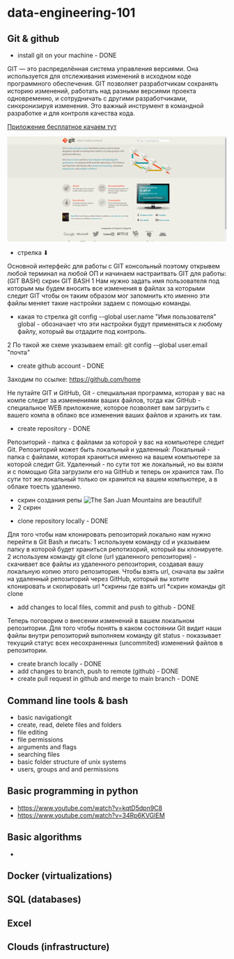 # data-engineering-101

## Git & github
- install git on your machine - DONE

GIT — это распределённая система управления версиями. Она используется для отслеживания изменений в исходном коде программного обеспечения. GIT позволяет разработчикам сохранять историю изменений, работать над разными версиями проекта одновременно, и сотрудничать с другими разработчиками, синхронизируя изменения. Это важный инструмент в командной разработке и для контроля качества кода.

[Приложение бесплатное качаем тут](https://git-scm.com/)

![Скрин Gita](/img/Скрин%20внутри%20Gita.png)
* стрелка ⬇


Основной интерфейс для работы с GIT консольный поэтому открывем любой терминал на любой ОП и начинаем настраитвать GIT для работы: (GIT BASH)
скрин GIT BASH
1 Нам нужно задать имя пользователя под которым мы будем вносить все изменения в файлах за которыми следит GIT чтобы он таким образом мог запомнить кто именно эти файлы меняет такие настройки задаем с помощью команды.
* какая то стрелка 
git config --global user.name "Имя пользователя"
global - обозначает что эти настройки будут применяться к любому файлу, который вы отдадите под контроль.

2 По такой же схеме указываем email: git config --global user.email "почта"


- create github account - DONE

Заходим по ссылке: https://github.com/home

Не путайте GIT и GitHub, Git - спецыальная программа, которая у вас на компе следит за изменениями ваших файлов, тогда как GitHub - специальное WEB приложение, которое позволяет вам загрузить с вашего компа в облако все изменения ваших файлов и хранить их там.

- create repository - DONE

Репозиторий - папка с файлами за которой у вас на компьютере следит Git.
Репозиторий может быть локальный и удаленный:
Локальный - папка с файлами, которая храниться именно на вашем компьютере за которой следит Git.
Удаленный - по сути тот же локальный, но вы взяли и с помощью Gita загрузили его на GitHub и теперь он хранится там. По сути тот же локальный только он хранится на вашем компьютере, а в облаке тоесть удаленно.
* скрин создания репы 
![The San Juan Mountains are beautiful!](/assets/images/san-juan-mountains.jpg "San Juan Mountains")
* 2 скрин

- clone repository locally - DONE

Для того чтобы нам клонировать репозиторий локально нам нужно перейти в Git Bash и писать:
1 используем команду cd и указываем папку в которой будет храниться репотизорий, который вы клонируете.
2 используем команду git clone (url удаленного репозитория) - скачивает все файлы из удаленного репозитория, создавая вашу локальную копию этого репозитория.
Чтобы взять url, сначала вы зайти на удаленный репозиторий через GitHub, который вы хотите клонировать и скопировать url
*скрины где взять url 
*скрин команды git clone


- add changes to local files, commit and push to github - DONE

Теперь поговорим о внесении изменений в вашем локальном репозитории.
Для того чтобы понять в каком состоянии Git видит наши файлы внутри репозиторий выполняем команду git status - показывает текущий статус всех несохраненных (uncommited) изменений файлов в репозитории.


- create branch locally - DONE
- add changes to branch, push to remote (github) - DONE
- create pull request in github and merge to main branch - DONE

## Command line tools & bash
- basic navigationgit
- create, read, delete files and folders
- file editing
- file permissions
- arguments and flags
- searching files
- basic folder structure of unix systems
- users, groups and and permissions

## Basic programming in python
- https://www.youtube.com/watch?v=kqtD5dpn9C8
- https://www.youtube.com/watch?v=34Rp6KVGIEM
	
## Basic algorithms
- 

## Docker (virtualizations)
## SQL (databases)
## Excel
## Clouds (infrastructure)


